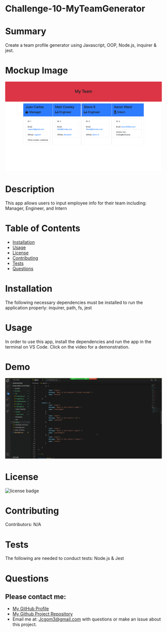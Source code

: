 # Challenge-10-MyTeamGenerator

# Summary
Create a team profile generator using Javascript, OOP, Node.js, inquirer & jest.

# Mockup Image
![team profile generator demo](./Develop/assets/images/MyTeamGeneratorOutput.png)

# Description
This app allows users to input employee info for their team including: Manager, Engineer, and Intern
# Table of Contents 
* [Installation](#installation)
* [Usage](#usage)
* [License](#license)
* [Contributing](#contributing)
* [Tests](#tests)
* [Questions](#questions)
# Installation
The following necessary dependencies must be installed to run the application properly: inquirer, path, fs, jest
# Usage
In order to use this app, install the dependencies and run the app in the terminal on VS Code. Click on the video for a demonstration. 
# Demo
[![Demo-Video](Develop/assets/images/DemoVideo.png)](https://drive.google.com/file/d/18x84c2byFxjVtmEdKk2d_NscABWTit71/view)

# License
![license badge](https://img.shields.io/badge/license-MIT-brightgreen)
# Contributing
​Contributors: N/A
# Tests
The following are needed to conduct tests: Node.js & Jest
# Questions
## Please contact me:
  * [My GitHub Profile](https://github.com/jcgom3)
  * [My Github Project Repository]( https://jcgom3.github.io/Challenge-10-MyTeamGenerator/)
  * Email me at: [Jcgom3@gmail.com](mailto:Jcgom3@gmail.com) with questions or make an issue about this project.
